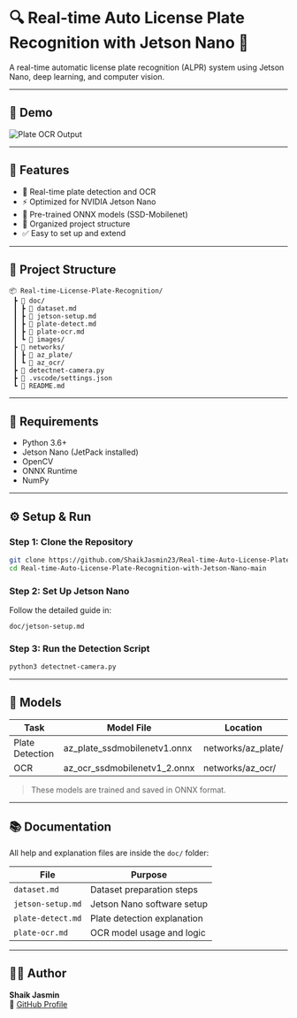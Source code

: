 # 🔍 Real-time Auto License Plate Recognition with Jetson Nano 🚗



A real-time automatic license plate recognition (ALPR) system using Jetson Nano, deep learning, and computer vision.

---

## 📸 Demo

![Plate OCR Output](doc/images/plate_result2.gif)

---

## 🚀 Features

- 🎯 Real-time plate detection and OCR
- ⚡ Optimized for NVIDIA Jetson Nano
- 🧠 Pre-trained ONNX models (SSD-Mobilenet)
- 📂 Organized project structure
- ✅ Easy to set up and extend

---

## 📁 Project Structure

```
📦 Real-time-License-Plate-Recognition/
 ┣ 📂 doc/
 ┃ ┣ 📄 dataset.md
 ┃ ┣ 📄 jetson-setup.md
 ┃ ┣ 📄 plate-detect.md
 ┃ ┣ 📄 plate-ocr.md
 ┃ ┗ 📂 images/
 ┣ 📂 networks/
 ┃ ┣ 📂 az_plate/
 ┃ ┗ 📂 az_ocr/
 ┣ 📄 detectnet-camera.py
 ┣ 📄 .vscode/settings.json
 ┗ 📄 README.md
```

---

## 🧰 Requirements

- Python 3.6+
- Jetson Nano (JetPack installed)
- OpenCV
- ONNX Runtime
- NumPy

---

## ⚙️ Setup & Run

### Step 1: Clone the Repository
```bash
git clone https://github.com/ShaikJasmin23/Real-time-Auto-License-Plate-Recognition-with-Jetson-Nano-main.git
cd Real-time-Auto-License-Plate-Recognition-with-Jetson-Nano-main
```

### Step 2: Set Up Jetson Nano

Follow the detailed guide in:
```
doc/jetson-setup.md
```

### Step 3: Run the Detection Script
```bash
python3 detectnet-camera.py
```

---

## 🧠 Models

| Task             | Model File                         | Location               |
|------------------|-------------------------------------|------------------------|
| Plate Detection  | az_plate_ssdmobilenetv1.onnx        | networks/az_plate/     |
| OCR              | az_ocr_ssdmobilenetv1_2.onnx        | networks/az_ocr/       |

> These models are trained and saved in ONNX format.

---

## 📚 Documentation

All help and explanation files are inside the `doc/` folder:

| File              | Purpose                             |
|-------------------|--------------------------------------|
| `dataset.md`      | Dataset preparation steps            |
| `jetson-setup.md` | Jetson Nano software setup           |
| `plate-detect.md` | Plate detection explanation          |
| `plate-ocr.md`    | OCR model usage and logic            |

---

## 👨‍💻 Author

**Shaik Jasmin**  
🔗 [GitHub Profile](https://github.com/ShaikJasmin23)


